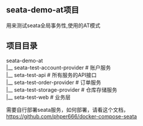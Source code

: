 ## seata-demo-at项目
用来测试seata全局事务性,使用的AT模式

## 项目目录
seata-demo-at  
|__ seata-test-account-provider  # 账户服务  
|__ seta-test-api  # 所有服务的API接口    
|__ seta-test-order-provider  # 订单服务   
|__ seta-test-storage-provider  # 仓库存储服务  
|__ seta-test-web # 业务层

需要自行部署seata服务，如何部署，请看这个文档，https://github.com/phper666/docker-compose-seata